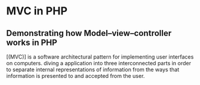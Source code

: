# MVC in PHP

## Demonstrating how Model–view–controller works in PHP

[(MVC)] is a software architectural pattern for implementing user interfaces on computers. diving a  application into three interconnected parts in order to separate internal representations of information from the ways that information is presented to and accepted from the user.

